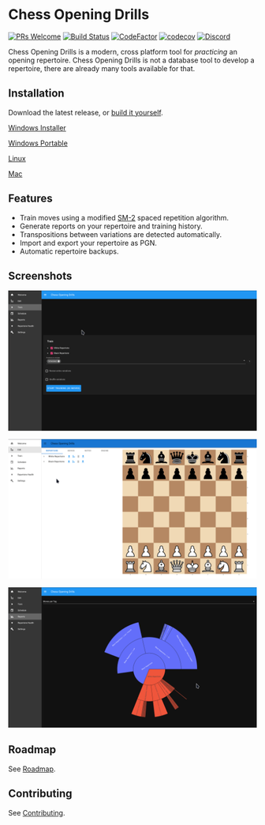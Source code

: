 # Chess Opening Drills

[![PRs Welcome](https://img.shields.io/badge/PRs-welcome-brightgreen.svg?style=flat-square)](http://makeapullrequest.com)
[![Build Status](https://travis-ci.org/theProgramLuke/chess_opening_drills.svg?branch=main)](https://travis-ci.org/theProgramLuke/chess_opening_drills)
[![CodeFactor](https://www.codefactor.io/repository/github/theprogramluke/chess_opening_drills/badge)](https://www.codefactor.io/repository/github/theprogramluke/chess_opening_drills)
[![codecov](https://codecov.io/gh/theProgramLuke/chess_opening_drills/branch/main/graph/badge.svg)](https://codecov.io/gh/theProgramLuke/chess_opening_drills)
[![Discord](https://img.shields.io/discord/776971719641399326)](https://discord.gg/yCjMRRCqeJ)

Chess Opening Drills is a modern, cross platform tool for _practicing_ an opening repertoire. Chess Opening Drills is not a database tool to develop a repertoire, there are already many tools available for that.

## Installation
Download the latest release, or [build it yourself](CONTRIBUTING.md).

[Windows Installer](https://github.com/theProgramLuke/chess_opening_drills/releases/download/v0.8.1/Chess-Opening-Drills-Setup-0.8.1.exe)

[Windows Portable](https://github.com/theProgramLuke/chess_opening_drills/releases/download/v0.8.1/Chess-Opening-Drills-0.8.1.exe)

[Linux](https://github.com/theProgramLuke/chess_opening_drills/releases/download/v0.8.1/Chess-Opening-Drills-0.8.1.AppImage)

[Mac](https://github.com/theProgramLuke/chess_opening_drills/releases/download/v0.8.1/Chess-Opening-Drills-0.8.1.dmg)

## Features

- Train moves using a modified [SM-2](https://www.supermemo.com/en/archives1990-2015/english/ol/sm2) spaced repetition algorithm.
- Generate reports on your repertoire and training history.
- Transpositions between variations are detected automatically.
- Import and export your repertoire as PGN.
- Automatic repertoire backups.

## Screenshots

![Training Mode](images/train.gif)

![Edit Mode](images/edit.gif)

![Reports Mode](images/reports.gif)

## Roadmap

See [Roadmap](Roadmap.md).

## Contributing

See [Contributing](CONTRIBUTING.md).

